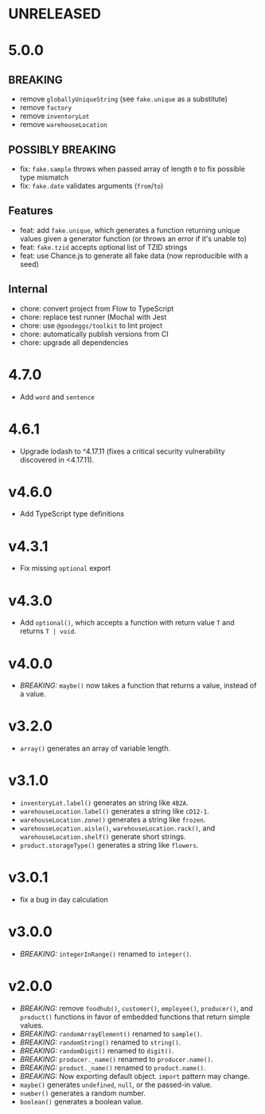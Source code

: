 # UNRELEASED

# 5.0.0

## BREAKING

- remove `globallyUniqueString` (see `fake.unique` as a substitute)
- remove `factory`
- remove `inventoryLot`
- remove `warehouseLocation`

## POSSIBLY BREAKING

- fix: `fake.sample` throws when passed array of length `0` to fix possible type mismatch
- fix: `fake.date` validates arguments (`from`/`to`)

## Features

- feat: add `fake.unique`, which generates a function returning unique values given a generator
  function (or throws an error if it's unable to)
- feat: `fake.tzid` accepts optional list of TZID strings
- feat: use Chance.js to generate all fake data (now reproducible with a seed)

## Internal

- chore: convert project from Flow to TypeScript
- chore: replace test runner (Mocha) with Jest
- chore: use `@goodeggs/toolkit` to lint project
- chore: automatically publish versions from CI
- chore: upgrade all dependencies

# 4.7.0

* Add `word` and `sentence`

# 4.6.1

* Upgrade lodash to ^4.17.11 (fixes a critical security vulnerability discovered in <4.17.11).

# v4.6.0

* Add TypeScript type definitions

# v4.3.1

* Fix missing `optional` export

# v4.3.0

* Add `optional()`, which accepts a function with return value `T` and returns `T | void`.

# v4.0.0

* *BREAKING:* `maybe()` now takes a function that returns a value, instead of a value.

# v3.2.0

* `array()` generates an array of variable length.

# v3.1.0

* `inventoryLot.label()` generates an string like `4B2A`.
* `warehouseLocation.label()` generates a string like `cD12-1`.
* `warehouseLocation.zone()` generates a string like `frozen`.
* `warehouseLocation.aisle()`, `warehouseLocation.rack()`, and `warehouseLocation.shelf()` generate short strings.
* `product.storageType()` generates a string like `flowers`.

# v3.0.1

* fix a bug in day calculation

# v3.0.0

* *BREAKING:* `integerInRange()` renamed to `integer()`.

# v2.0.0

* *BREAKING:* remove `foodhub()`, `customer()`, `employee()`, `producer()`, and `product()` functions in favor of embedded functions that return simple values.
* *BREAKING:* `randomArrayElement()` renamed to `sample()`.
* *BREAKING:* `randomString()` renamed to `string()`.
* *BREAKING:* `randomDigit()` renamed to `digit()`.
* *BREAKING:* `producer._name()` renamed to `producer.name()`.
* *BREAKING:* `product._name()` renamed to `product.name()`.
* *BREAKING:* Now exporting default object. `import` pattern may change.
* `maybe()` generates `undefined`, `null`, or the passed-in value.
* `number()` generates a random number.
* `boolean()` generates a boolean value.
